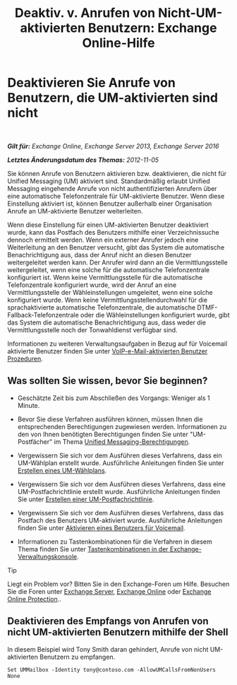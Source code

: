 ﻿---
title: 'Deaktiv. v. Anrufen von Nicht-UM-aktivierten Benutzern: Exchange Online-Hilfe'
TOCTitle: Deaktivieren Sie Anrufe von Benutzern, die UM-aktivierten sind nicht
ms:assetid: 272ff4ab-b4d9-4647-98e2-7c171f9dfc3f
ms:mtpsurl: https://technet.microsoft.com/de-de/library/JJ673516(v=EXCHG.150)
ms:contentKeyID: 50475373
ms.date: 05/23/2018
mtps_version: v=EXCHG.150
ms.translationtype: MT
---

# Deaktivieren Sie Anrufe von Benutzern, die UM-aktivierten sind nicht

 

_**Gilt für:** Exchange Online, Exchange Server 2013, Exchange Server 2016_

_**Letztes Änderungsdatum des Themas:** 2012-11-05_

Sie können Anrufe von Benutzern aktivieren bzw. deaktivieren, die nicht für Unified Messaging (UM) aktiviert sind. Standardmäßig erlaubt Unified Messaging eingehende Anrufe von nicht authentifizierten Anrufern über eine automatische Telefonzentrale für UM-aktivierte Benutzer. Wenn diese Einstellung aktiviert ist, können Benutzer außerhalb einer Organisation Anrufe an UM-aktivierte Benutzer weiterleiten.

Wenn diese Einstellung für einen UM-aktivierten Benutzer deaktiviert wurde, kann das Postfach des Benutzers mithilfe einer Verzeichnissuche dennoch ermittelt werden. Wenn ein externer Anrufer jedoch eine Weiterleitung an den Benutzer versucht, gibt das System die automatische Benachrichtigung aus, dass der Anruf nicht an diesen Benutzer weitergeleitet werden kann. Der Anrufer wird dann an die Vermittlungsstelle weitergeleitet, wenn eine solche für die automatische Telefonzentrale konfiguriert ist. Wenn keine Vermittlungsstelle für die automatische Telefonzentrale konfiguriert wurde, wird der Anruf an eine Vermittlungsstelle der Wähleinstellungen umgeleitet, wenn eine solche konfiguriert wurde. Wenn keine Vermittlungsstellendurchwahl für die sprachaktivierte automatische Telefonzentrale, die automatische DTMF-Fallback-Telefonzentrale oder die Wähleinstellungen konfiguriert wurde, gibt das System die automatische Benachrichtigung aus, dass weder die Vermittlungsstelle noch der Tonwahldienst verfügbar sind.

Informationen zu weiteren Verwaltungsaufgaben in Bezug auf für Voicemail aktivierte Benutzer finden Sie unter [VoIP-e-Mail-aktivierten Benutzer Prozeduren](https://technet.microsoft.com/de-de/library/JJ835776(v=EXCHG.150)).

## Was sollten Sie wissen, bevor Sie beginnen?

  - Geschätzte Zeit bis zum Abschließen des Vorgangs: Weniger als 1 Minute.

  - Bevor Sie diese Verfahren ausführen können, müssen Ihnen die entsprechenden Berechtigungen zugewiesen werden. Informationen zu den von Ihnen benötigten Berechtigungen finden Sie unter "UM-Postfächer" im Thema [Unified Messaging-Berechtigungen](unified-messaging-permissions-exchange-2013-help.md).

  - Vergewissern Sie sich vor dem Ausführen dieses Verfahrens, dass ein UM-Wählplan erstellt wurde. Ausführliche Anleitungen finden Sie unter [Erstellen eines UM-Wählplans](https://technet.microsoft.com/de-de/library/Bb123819(v=EXCHG.150)).

  - Vergewissern Sie sich vor dem Ausführen dieses Verfahrens, dass eine UM-Postfachrichtlinie erstellt wurde. Ausführliche Anleitungen finden Sie unter [Erstellen einer UM-Postfachrichtlinie](https://technet.microsoft.com/de-de/library/Bb123510(v=EXCHG.150)).

  - Vergewissern Sie sich vor dem Ausführen dieses Verfahrens, dass das Postfach des Benutzers UM-aktiviert wurde. Ausführliche Anleitungen finden Sie unter [Aktivieren eines Benutzers für Voicemail](https://technet.microsoft.com/de-de/library/Bb124147(v=EXCHG.150)).

  - Informationen zu Tastenkombinationen für die Verfahren in diesem Thema finden Sie unter [Tastenkombinationen in der Exchange-Verwaltungskonsole](keyboard-shortcuts-in-the-exchange-admin-center-exchange-online-protection-help.md).


> [!TIP]
> Liegt ein Problem vor? Bitten Sie in den Exchange-Foren um Hilfe. Besuchen Sie die Foren unter <A href="https://go.microsoft.com/fwlink/p/?linkid=60612">Exchange Server</A>, <A href="https://go.microsoft.com/fwlink/p/?linkid=267542">Exchange Online</A> oder <A href="https://go.microsoft.com/fwlink/p/?linkid=285351">Exchange Online Protection</A>..



## Deaktivieren des Empfangs von Anrufen von nicht UM-aktivierten Benutzern mithilfe der Shell

In diesem Beispiel wird Tony Smith daran gehindert, Anrufe von nicht UM-aktivierten Benutzern zu empfangen.

    Set UMMailbox -Identity tony@contoso.com -AllowUMCallsFromNonUsers None

